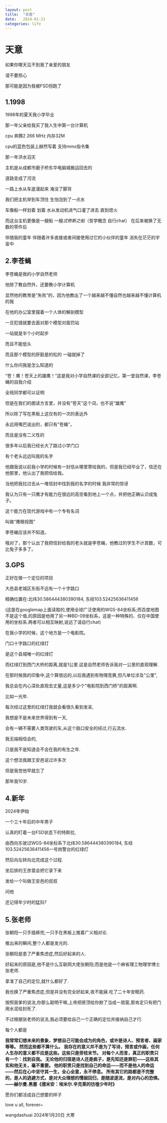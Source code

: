 ```yaml
---
layout: post
title:  "天意"
date:   2024-01-21 
categories: life
---
```


# 天意

如果你哪天见不到我了亲爱的朋友

请不要担心

那可能是因为我被FSD拐跑了



## 1.1998

1998年的夏天我小学毕业

那一年父亲给我买了我人生中第一台计算机

cpu 奔腾2 266 MHz 内存32M

cpu的蓝色包装上赫然写着 支持mmx指令集

那一年洪水滔天

主机是从成都市磨子桥东华电脑城搬运回去的

道路变成了河流

一路上水从车底漫起来 淹没了脚背

我们把主机举到车顶住 生怕泡到了一点水

车像船一样划着 划着 水从发动机进气口灌了进去 直到熄火

而这台主机更像是一艘船 一艘*忒修斯之船*（哲学概念 自行chat） 在后来被换了无数的零件后

伴随我的童年 伴随着许多直接或者间接使用过它的小伙伴的童年 消失在茫茫的宇宙中



## 2.李苍蝇

李苍蝇是我的小学自然老师

他除了教自然外，还要教小学计算机

显然他的教育是“失败”的，因为他教出了一个越来越不懂自然也越来越不懂计算机的我

在他的办公室里摆着一个人体的解剖模型

一旦犯错就要去面对那个模型对面罚站

一站就是半个小时起步

而且不能低头

而且那个模型的肝脏是的松的 一碰就掉了

什么你问我是怎么知道的



“苍！鹰！苍天上的雄鹰！”这是我对小学自然课的全部记忆，第一堂自然课，李苍蝇的自我介绍

全班同学都可以证明

但是在我们的朗读方言里，并没有“苍天”这个词，也不说“雄鹰”

所以除了写在黑板上这仅有的一次的表达外

永远用嘴巴说出的，都只有“苍蝇”，

而且是没有二义性的



很多年以后我已经长大了路过小学门口

有个老头远远叫我的名字

他跟我说以前我小学的时候有一封信从哪里寄给我的，但是我已经毕业了，信还在他那里，他认出了我把信给我。

当他把我拉过去从一堆信封中找到我的名字的时候 我非常的惊讶

我认为只有一只鹰才有能力在很远的高空看到地上一个点，并把他正确认识成兔子。

这个能力在现代游戏中有一个专有名词

叫做“鹰眼视图”

李苍蝇应该并不知道。

哦对了，那个认出了我把信封给我的老头就是李苍蝇，他教过的学生不计其数，可比兔子多多了。



## 3.GPS

正好在做一个定位的项目

大邑县老城区东街不远有一个十字路口

精确位置在:北纬30.586444380390184, 东经103.52425636411456

(这是在googlemap上面读取的,使用全球广泛使用的WGS-84坐标系;而百度地图不是这个值,的原因是他用了另一种BD-09坐标系，这是一种特殊的、仅在中国使用的坐标系.两者可以相互映射,说远了请自行chat)

在我小学的时候，这个地方是一个电影院。

门口十字路口的红绿灯

是这个县城唯一的红绿灯

而红绿灯到西门大桥的距离,就是1公里.这是自然老师告诉我对一公里的直观理解.

在那时候我的印象中,这个算很远的,以后我遇到有物理竞赛,但凡单位涉及"公里",

我总会在内心深处直观去丈量,这是多少个"电影院到西门桥"的距离啊.

比如一光年.



每次经过这里的红绿灯我就会看很久看到发呆,

我想是不是未来世界得到有一天,

会有一辆不需要人类驾驶的车,从这个路口安全的经过,行云流水.

我无端相信会的,

只是我不是知道会不会在我的有生之年.

这个想法我跟王安邑说过许多次

但是我觉他早就忘了

那年我10岁.




## 4.新年

2024年伊始

一个三十年后的中年男子

认真的盯着一台FSD状态下的特斯拉,

由西向东驶过WGS-84坐标系下北纬30.586444380390184, 东经103.52425636411456一号岗警台的红绿灯

然后向左转向北完成这个过程.

坐后排的王彦翯会把它录下来

发给一个叫做王安邑的叔叔

问他

还记得年少时的猛犸?



## 5.张老师

张朝阳一只手插裤兜,一只手在黑板上推着广义相对论.

推出来的瞬间,整个人都是发光的.

张朝阳是患了严重焦虑症,然后好起来的人.

好起来的原因是,他不是什么互联网大佬张朝阳;而是他是一个麻省理工物理学博士张老师.

拿准了自己的定位,就什么都好了.

我也换了严重焦虑症,但是并没有完全好起来,夜不能寐.吃了二十年安眠药.

按照我爹的说法,你那么聪明干嘛,上帝把房顶给你掀了当成一扇窗,那肯定只有把门用水泥给封死了.

不过根据张老师的说法,我必须要给自己一个正确的定位并接纳自己才行.

每个人都是



**我常常幻想未来的景象，梦想自己可能会成为的角色，或许是诗人、预言者、画家等等。
然而这些都不算什么。
我存在的意义并不是为了写诗，预言或作画，任何人生存的意义都不应是这些。这些只是旁枝末节。
对每个人而言，真正的职责只有一个：找到自我。
无论他的归宿是诗人还是疯子，是先知还是罪犯——这些其实和他无关，毫不重要。
他的职责只是找到自己的命运——而不是他人的命运——然后在心中坚守其一生，全心全意，永不停息。
所有其它的路都是不完整的，是人的逃避方式，是对大众理想的懦弱回归，是随波逐流，是对内心的恐惧。 
——赫尔曼.黑塞《德米安：埃米尔.辛克莱的彷徨少年时》**


愿你们都活成自己想要的样子

love u all, forever~



wangdashuai
2024年1月20日 大寒